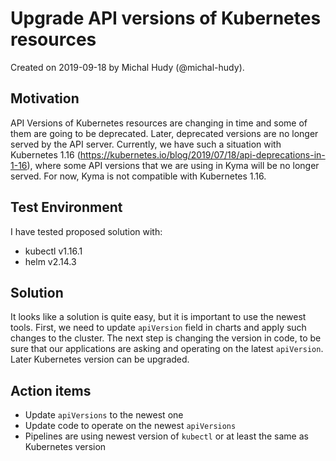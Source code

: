 # Upgrade API versions of Kubernetes resources

Created on 2019-09-18 by Michal Hudy (@michal-hudy).

## Motivation

API Versions of Kubernetes resources are changing in time and some of them are going to be deprecated. Later, deprecated versions are no longer served by the API server. Currently, we have such a situation with Kubernetes 1.16 (https://kubernetes.io/blog/2019/07/18/api-deprecations-in-1-16), where some API versions that we are using in Kyma will be no longer served. For now, Kyma is not compatible with Kubernetes 1.16.

## Test Environment

I have tested proposed solution with:
 - kubectl v1.16.1
 - helm v2.14.3

## Solution

It looks like a solution is quite easy, but it is important to use the newest tools. First,  we need to update `apiVersion` field in charts and apply such changes to the cluster. The next step is changing the version in code, to be sure that our applications are asking and operating on the latest `apiVersion`. Later Kubernetes version can be upgraded.

## Action items

* Update `apiVersions` to the newest one
* Update code to operate on the newest `apiVersions`
* Pipelines are using newest version of `kubectl` or at least the same as Kubernetes version
